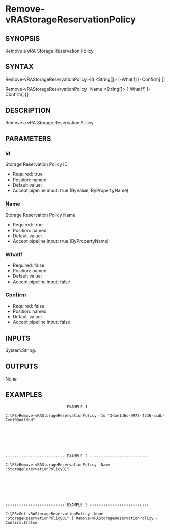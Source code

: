 # Remove-vRAStorageReservationPolicy

## SYNOPSIS
    
Remove a vRA Storage Reservation Policy

## SYNTAX
 Remove-vRAStorageReservationPolicy -Id <String[]> [-WhatIf] [-Confirm] [<CommonParameters>] Remove-vRAStorageReservationPolicy -Name <String[]> [-WhatIf] [-Confirm] [<CommonParameters>]    

## DESCRIPTION

Remove a vRA Storage Reservation Policy

## PARAMETERS


### Id

Storage Reservation Policy ID
* Required: true
* Position: named
* Default value: 
* Accept pipeline input: true (ByValue, ByPropertyName)

### Name

Storage Reservation Policy Name
* Required: true
* Position: named
* Default value: 
* Accept pipeline input: true (ByPropertyName)

### WhatIf

* Required: false
* Position: named
* Default value: 
* Accept pipeline input: false

### Confirm

* Required: false
* Position: named
* Default value: 
* Accept pipeline input: false

## INPUTS

System.String.

## OUTPUTS

None

## EXAMPLES
```
-------------------------- EXAMPLE 1 --------------------------

C:\PS>Remove-vRAStorageReservationPolicy -Id "34ae1d6c-9972-4736-acdb-7ee109ad1dbd"







-------------------------- EXAMPLE 2 --------------------------

C:\PS>Remove-vRAStorageReservationPolicy -Name "StorageReservationPolicy01"







-------------------------- EXAMPLE 3 --------------------------

C:\PS>Get-vRAStorageReservationPolicy -Name "StorageReservationPolicy01" | Remove-vRAStorageReservationPolicy -Confirm:$false
```

